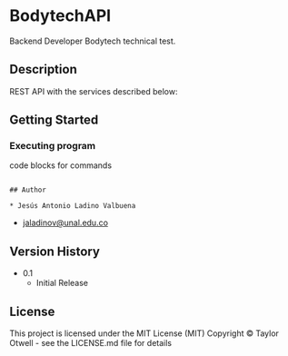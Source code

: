 # BodytechAPI

Backend Developer Bodytech technical test.

## Description

REST API with the services described below:



## Getting Started


### Executing program

code blocks for commands
```

## Author

* Jesús Antonio Ladino Valbuena
```
* jaladinov@unal.edu.co

## Version History

* 0.1
    * Initial Release

## License

This project is licensed under the MIT License (MIT) Copyright © Taylor Otwell - see the LICENSE.md file for details

